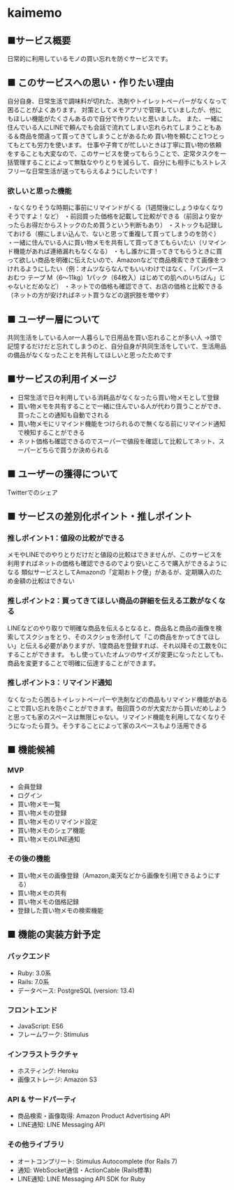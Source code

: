 # kaimemo

## ■サービス概要
日常的に利用しているモノの買い忘れを防ぐサービスです。

## ■ このサービスへの思い・作りたい理由
自分自身、日常生活で調味料が切れた、洗剤やトイレットペーパーがなくなって困ることがよくあります。
対策としてメモアプリで管理していましたが、他にもほしい機能がたくさんあるので自分で作りたいと思いました。
また、一緒に住んでいる人にLINEで頼んでも会話で流れてしまい忘れられてしまうこともある＆商品を間違って買ってきてしまうことがあるため
買い物を頼むこと1つとってもとても労力を使います。
仕事や子育てが忙しいときは丁寧に買い物の依頼をすることも大変なので、このサービスを使ってもらうことで、定常タスクを一括管理することによって無駄なやりとりを減らして、自分にも相手にもストレスフリーな日常生活が送ってもらえるようにしたいです！

### 欲しいと思った機能
・なくなりそうな時期に事前にリマインドがくる（1週間後にしょうゆなくなりそうですよ！など）
・前回買った価格を記載して比較ができる（前回より安かったらお得だからストックのため買うという判断もあり）
・ストックも記録しておける（棚にしまい込んで、ないと思って重複して買ってしまうのを防ぐ）
・一緒に住んでいる人に買い物メモを共有して買ってきてもらいたい（リマインド機能があれば連絡漏れもなくなる）
・もし誰かに買ってきてもらうときに買って欲しい商品を明確に伝えたいので、Amazonなどで商品検索できて画像をつけれるようにしたい（例：オムツならなんでもいいわけではなく、「パンパース おむつ テープ M（6～11kg）1パック（64枚入）はじめての肌へのいちばん」じゃないとだめなど）
・ネットでの価格も確認できて、お店の価格と比較できる（ネットの方が安ければネット買うなどの選択肢を増やす）

## ■ ユーザー層について
共同生活をしている人or一人暮らしで日用品を買い忘れることが多い人
→頭で記憶するだけだと忘れてしまうのと、自分自身が共同生活をしていて、生活用品の備品がなくなったことを共有してほしいと思ったためです

## ■サービスの利用イメージ
* 日常生活で日々利用している消耗品がなくなったら買い物メモとして登録
* 買い物メモを共有することで一緒に住んでいる人が代わり買うことができ、買ったことの通知も自動でされる
* 買い物メモにリマインド機能をつけられるので無くなる前にリマインド通知で検知することができる
* ネット価格も確認できるのでスーパーで値段を確認して比較してネット、スーパーどちらで買うか決められる


## ■ ユーザーの獲得について
Twitterでのシェア

## ■ サービスの差別化ポイント・推しポイント
### 推しポイント1：値段の比較ができる
メモやLINEでのやりとりだけだと値段の比較はできませんが、このサービスを利用すればネットの価格も確認できるのでより安いところで購入ができるようになる
類似サービスとしてAmazonの「定期おトク便」があるが、定期購入のため金額の比較はできない

### 推しポイント2：買ってきてほしい商品の詳細を伝える工数がなくなる
LINEなどのやり取りで明確な商品を伝えるとなると、商品名と商品の画像を検索してスクショをとり、そのスクショを添付して「この商品をかってきてほしい」と伝える必要がありますが、1度商品を登録すれば、それ以降その工数を0にすることができます。
もし使っていたオムツのサイズが変更になったとしても、商品を変更することで明確に伝達することができます。

### 推しポイント3：リマインド通知
なくなったら困るトイレットペーパーや洗剤などの商品もリマインド機能があることで買い忘れを防ぐことができます。毎回買うのが大変だから買いだめしようと思っても家のスペースは無限じゃない。リマインド機能を利用してなくなりそうになったら買う。そうすることによって家のスペースもより活用できる


## ■ 機能候補
### MVP
* 会員登録
* ログイン
* 買い物メモ一覧
* 買い物メモの登録
* 買い物メモのリマインド設定
* 買い物メモのシェア機能
* 買い物メモのLINE通知

### その後の機能
* 買い物メモの画像登録（Amazon,楽天などから画像を引用できるようにする）
* 買い物メモの共有
* 買い物メモの価格記録
* 登録した買い物メモの検索機能

## ■ 機能の実装方針予定
### バックエンド
* Ruby: 3.0系
* Rails: 7.0系
* データベース: PostgreSQL (version: 13.4)
### フロントエンド
* JavaScript: ES6
* フレームワーク: Stimulus
### インフラストラクチャ
* ホスティング: Heroku
* 画像ストレージ: Amazon S3
### API & サードパーティ
* 商品検索・画像取得: Amazon Product Advertising API
* LINE通知: LINE Messaging API
### その他ライブラリ
* オートコンプリート: Stimulus Autocomplete (for Rails 7)
* 通知: WebSocket通信・ActionCable (Rails標準)
* LINE通知: LINE Messaging API SDK for Ruby
